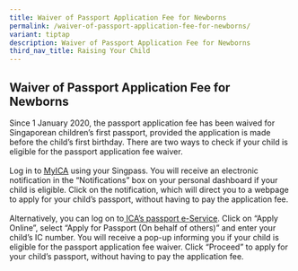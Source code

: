 ```yaml
---
title: Waiver of Passport Application Fee for Newborns
permalink: /waiver-of-passport-application-fee-for-newborns/
variant: tiptap
description: Waiver of Passport Application Fee for Newborns
third_nav_title: Raising Your Child
---
```

<h2><strong>Waiver of Passport Application Fee for Newborns</strong></h2>
<p>Since 1 January 2020, the passport application fee has been waived for
Singaporean children’s first passport, provided the application is made
before the child’s first birthday. There are two ways to check if your
child is eligible for the passport application fee waiver.
<br>&nbsp;
<br>Log in to <a href="https://www.ica.gov.sg/" rel="noopener noreferrer nofollow" target="_blank"><u>MyICA</u></a> using
your Singpass. You will receive an electronic notification in the “Notifications”
box on your personal dashboard if your child is eligible. Click on the
notification, which will direct you to a webpage to apply for your child’s
passport, without having to pay the application fee.
<br>&nbsp;
<br>Alternatively, you can log on to<a href="https://www.ica.gov.sg/documents/passport/apply" rel="noopener noreferrer nofollow" target="_blank"><u> ICA’s passport e-Service</u></a>.
Click on “Apply Online”, select “Apply for Passport (On behalf of others)”
and enter your child’s IC number. You will receive a pop-up informing you
if your child is eligible for the passport application fee waiver. Click
“Proceed” to apply for your child’s passport, without having to pay the
application fee.</p>